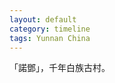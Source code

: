 ```yaml
---
layout: default
category: timeline
tags: Yunnan China
---
```


「諾鄧」，千年白族古村。

<img src="{{ site_url }}/img/posts/2012-11-30.jpg" alt="">

